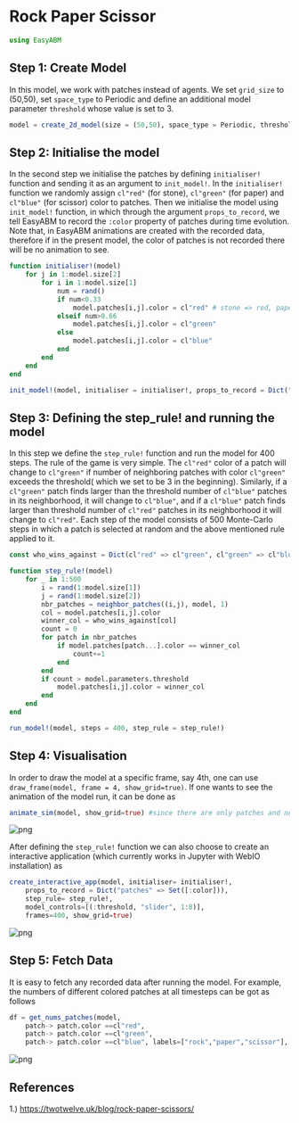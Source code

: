 
# Rock Paper Scissor

```julia
using EasyABM
```

## Step 1: Create Model

In this model, we work with patches instead of agents. We set `grid_size` to (50,50), set `space_type` to Periodic and define an additional model parameter `threshold` whose value is set to 3. 

```julia
model = create_2d_model(size = (50,50), space_type = Periodic, threshold = 3)
```

## Step 2: Initialise the model

In the second step we initialise the patches by defining `initialiser!` function and sending it as an argument to `init_model!`. In the `initialiser!` function we randomly assign `cl"red"` (for stone), `cl"green"` (for paper) and `cl"blue"` (for scissor) color to patches. Then we initialise the model using `init_model!` function, in which through the argument `props_to_record`, we tell EasyABM to record the `:color` property of patches during time evolution. Note that, in EasyABM animations are created with the recorded data, therefore if in the present model, the color of patches is not recorded there will be no animation to see. 


```julia
function initialiser!(model)
    for j in 1:model.size[2]
        for i in 1:model.size[1]
            num = rand()
            if num<0.33
                model.patches[i,j].color = cl"red" # stone => red, paper => green, scissor => blue
            elseif num>0.66
                model.patches[i,j].color = cl"green"
            else
                model.patches[i,j].color = cl"blue"
            end
        end
    end
end

init_model!(model, initialiser = initialiser!, props_to_record = Dict("patches" => Set([:color])))
```

## Step 3: Defining the step_rule! and running the model

In this step we define the `step_rule!` function and run the model for 400 steps. The rule of the game is very simple. The `cl"red"` color of a patch will change to `cl"green"` if number of neighboring patches with color `cl"green"` exceeds the threshold( which we set to be 3 in the beginning). Similarly, if a `cl"green"` patch finds larger than the threshold number of `cl"blue"` patches in its neighborhood, it will change to `cl"blue"`, and if a `cl"blue"` patch finds larger than threshold number of `cl"red"` patches in its neighborhood it will change to `cl"red"`. Each step of the model consists of 500 Monte-Carlo steps in which a patch is selected at random and the above mentioned rule applied to it. 

```julia
const who_wins_against = Dict(cl"red" => cl"green", cl"green" => cl"blue", cl"blue" => cl"red")

function step_rule!(model)
    for _ in 1:500
        i = rand(1:model.size[1])
        j = rand(1:model.size[2])
        nbr_patches = neighbor_patches((i,j), model, 1)
        col = model.patches[i,j].color
        winner_col = who_wins_against[col]
        count = 0 
        for patch in nbr_patches
            if model.patches[patch...].color == winner_col
                count+=1
            end
        end
        if count > model.parameters.threshold
            model.patches[i,j].color = winner_col
        end
    end
end

run_model!(model, steps = 400, step_rule = step_rule!)
```

## Step 4: Visualisation

In order to draw the model at a specific frame, say 4th, one can use `draw_frame(model, frame = 4, show_grid=true)`. If one wants to see the animation of the model run, it can be done as 

```julia
animate_sim(model, show_grid=true) #since there are only patches and no agents, show_grid must be true for the animation
```

![png](assets/StonePaperScissor/SPSAnim1.png)


After defining the `step_rule!` function we can also choose to create an interactive application (which currently works in Jupyter with WebIO installation) as 

```julia
create_interactive_app(model, initialiser= initialiser!,
    props_to_record = Dict("patches" => Set([:color])),
    step_rule= step_rule!,
    model_controls=[(:threshold, "slider", 1:8)], 
    frames=400, show_grid=true) 
```

![png](assets/StonePaperScissor/SPSIntApp.png)




## Step 5: Fetch Data 

It is easy to fetch any recorded data after running the model. For example, the numbers of different colored patches at all timesteps can be got as follows

```julia
df = get_nums_patches(model, 
    patch-> patch.color ==cl"red", 
    patch-> patch.color ==cl"green", 
    patch-> patch.color ==cl"blue", labels=["rock","paper","scissor"], plot_result=true)
```

![png](assets/StonePaperScissor/SPSPlot1.png)


## References
1.) https://twotwelve.uk/blog/rock-paper-scissors/

    


